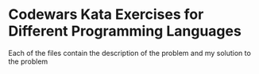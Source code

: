 # Codewars Kata Exercises for Different Programming Languages

Each of the files contain the description of the problem and my solution to the problem

